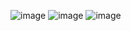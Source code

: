 ![image](https://github.com/user-attachments/assets/22e8f0c5-2be8-46bf-93e0-92de1aee80e3)
![image](https://github.com/user-attachments/assets/56c30d03-f2f9-4640-abc2-001f284c082b)
![image](https://github.com/user-attachments/assets/0d70fbe0-5774-4db1-a9ec-b8bf924f5bbe)


